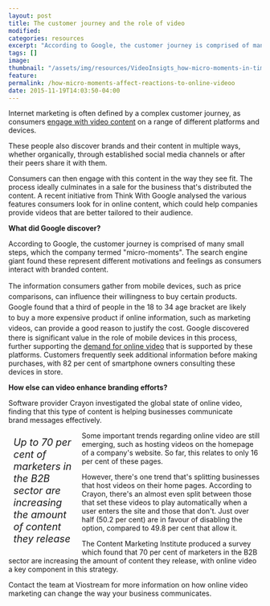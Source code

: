 ```yaml
---
layout: post
title: The customer journey and the role of video
modified:
categories: resources
excerpt: "According to Google, the customer journey is comprised of many small steps, and video can pave the path."
tags: []
image:
thumbnail: "/assets/img/resources/VideoInsigts_how-micro-moments-in-time-effect-your-video-conten.jpg"
feature:
permalink: /how-micro-moments-affect-reactions-to-online-videoo
date: 2015-11-19T14:03:50-04:00
---
```

<input id="br-article-id" name="br-article-id" type="hidden" value="6025120" />

Internet marketing is often defined by a complex customer journey, as consumers <a href="http://viocorp.com/marketing/">engage with video content</a> on a range of different platforms and devices.

These people also discover brands and their content in multiple ways, whether organically, through established social media channels or after their peers share it with them.

Consumers can then engage with this content in the way they see fit. The process ideally culminates in a sale for the business that's distributed the content. A recent initiative from Think With Google analysed the various features consumers look for in online content, which could help companies provide videos that are better tailored to their audience.

<strong>What did Google discover?</strong>

According to Google, the customer journey is comprised of many small steps, which the company termed "micro-moments". The search engine giant found these represent different motivations and feelings as consumers interact with branded content.

<span style="line-height: 1.5;">The information consumers gather from mobile devices, such as price comparisons, can influence their willingness to buy certain products. Google found that a third of people in the 18 to 34 age bracket are likely to buy a more expensive product if online information, such as marketing videos, can provide a good reason to justify the cost. </span>Google discovered there is significant value in the role of mobile devices in this process, further supporting the <a href="http://viocorp.com/viostream/">demand for online video</a> that is supported by these platforms. Customers frequently seek additional information before making purchases, with 82 per cent of smartphone owners consulting these devices in store.

<strong>How else can video enhance branding efforts?</strong>

Software provider Crayon investigated the global state of online video, finding that this type of content is helping businesses communicate brand messages effectively.
<div class="pullQuoteWrapper" style="width: 25%; float: left; margin: 10px;">
<p class="pullQuote" style="font-size: 1.4em!important; margin: 0!important; width: 100%!important; font-style: italic!important;"><i>Up to 70 per cent of marketers in the B2B sector are increasing the amount of content they release</i></p>

</div>
Some important trends regarding online video are still emerging, such as hosting videos on the homepage of a company's website. So far, this relates to only 16 per cent of these pages.

However, there's one trend that's splitting businesses that host videos on their home pages. According to Crayon, there's an almost even split between those that set these videos to play automatically when a user enters the site and those that don't. Just over half (50.2 per cent) are in favour of disabling the option, compared to 49.8 per cent that allow it.

The Content Marketing Institute produced a survey which found that 70 per cent of marketers in the B2B sector are increasing the amount of content they release, with online video a key component in this strategy.

Contact the team at Viostream for more information on how online video marketing can change the way your business communicates.